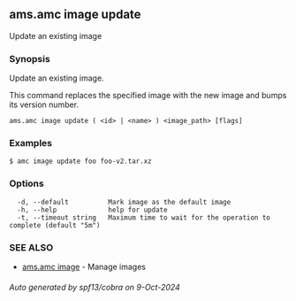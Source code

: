 ## ams.amc image update

Update an existing image

### Synopsis

Update an existing image.

This command replaces the specified image with the new image and bumps its version number.


```
ams.amc image update ( <id> | <name> ) <image_path> [flags]
```

### Examples

```
$ amc image update foo foo-v2.tar.xz
```

### Options

```
  -d, --default          Mark image as the default image
  -h, --help             help for update
  -t, --timeout string   Maximum time to wait for the operation to complete (default "5m")
```

### SEE ALSO

* [ams.amc image](ams.amc_image.md)	 - Manage images

###### Auto generated by spf13/cobra on 9-Oct-2024
